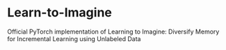 # Learn-to-Imagine
Official PyTorch implementation of Learning to Imagine: Diversify Memory for Incremental Learning using Unlabeled Data
